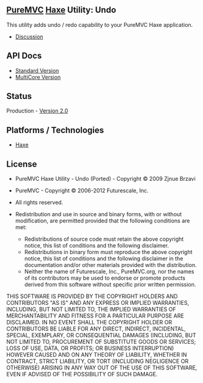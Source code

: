 ## [PureMVC](http://puremvc.github.com/) [Haxe](https://github.com/PureMVC/puremvc-haxe-standard-framework/wiki) Utility: Undo
This utility adds undo / redo capability to your PureMVC Haxe application.

* [Discussion](http://forums.puremvc.org/index.php?topic=888)

## API Docs
* [Standard Version](http://darkstar.puremvc.org/content_header.html?url=http://puremvc.org/pages/docs/Haxe/Utility_Haxe_Undo/doc-standard/&desc=PureMVC%20Standard%20Docs%20Haxe%20Utility:%20Undo)
* [MultiCore Version](http://darkstar.puremvc.org/content_header.html?url=http://puremvc.org/pages/docs/Haxe/Utility_Haxe_Undo/doc-multicore/&desc=PureMVC%20MultiCore%20Docs%20Haxe%20Utility:%20Undo)

## Status
Production - [Version 2.0](https://github.com/guruas3/puremvc-undo-multicore/blob/v2/VERSION)

## Platforms / Technologies
* [Haxe](http://en.wikipedia.org/wiki/Haxe)

## License
* PureMVC Haxe Utility - Undo (Ported) - Copyright © 2009 Zjnue Brzavi 
* PureMVC - Copyright © 2006-2012 Futurescale, Inc.
* All rights reserved.

* Redistribution and use in source and binary forms, with or without modification, are permitted provided that the following conditions are met:

  * Redistributions of source code must retain the above copyright notice, this list of conditions and the following disclaimer.
  * Redistributions in binary form must reproduce the above copyright notice, this list of conditions and the following disclaimer in the documentation and/or other materials provided with the distribution.
  * Neither the name of Futurescale, Inc., PureMVC.org, nor the names of its contributors may be used to endorse or promote products derived from this software without specific prior written permission.

THIS SOFTWARE IS PROVIDED BY THE COPYRIGHT HOLDERS AND CONTRIBUTORS "AS IS" AND ANY EXPRESS OR IMPLIED WARRANTIES, INCLUDING, BUT NOT LIMITED TO, THE IMPLIED WARRANTIES OF MERCHANTABILITY AND FITNESS FOR A PARTICULAR PURPOSE ARE DISCLAIMED. IN NO EVENT SHALL THE COPYRIGHT HOLDER OR CONTRIBUTORS BE LIABLE FOR ANY DIRECT, INDIRECT, INCIDENTAL, SPECIAL, EXEMPLARY, OR CONSEQUENTIAL DAMAGES (INCLUDING, BUT NOT LIMITED TO, PROCUREMENT OF SUBSTITUTE GOODS OR SERVICES; LOSS OF USE, DATA, OR PROFITS; OR BUSINESS INTERRUPTION) HOWEVER CAUSED AND ON ANY THEORY OF LIABILITY, WHETHER IN CONTRACT, STRICT LIABILITY, OR TORT (INCLUDING NEGLIGENCE OR OTHERWISE) ARISING IN ANY WAY OUT OF THE USE OF THIS SOFTWARE, EVEN IF ADVISED OF THE POSSIBILITY OF SUCH DAMAGE.
